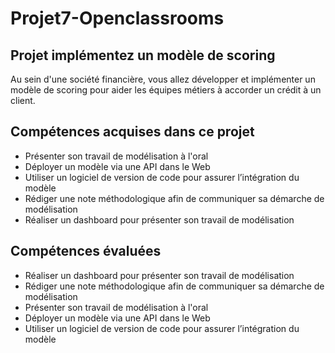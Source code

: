 # Projet7-Openclassrooms
## Projet implémentez un modèle de scoring
Au sein d'une société financière, vous allez développer et implémenter un modèle de scoring pour aider les équipes métiers à accorder un crédit à un client.

## Compétences acquises dans ce projet
- Présenter son travail de modélisation à l'oral
- Déployer un modèle via une API dans le Web
- Utiliser un logiciel de version de code pour assurer l’intégration du modèle
- Rédiger une note méthodologique afin de communiquer sa démarche de modélisation
- Réaliser un dashboard pour présenter son travail de modélisation

## Compétences évaluées
- Réaliser un dashboard pour présenter son travail de modélisation
- Rédiger une note méthodologique afin de communiquer sa démarche de modélisation
- Présenter son travail de modélisation à l'oral
- Déployer un modèle via une API dans le Web
- Utiliser un logiciel de version de code pour assurer l’intégration du modèle
